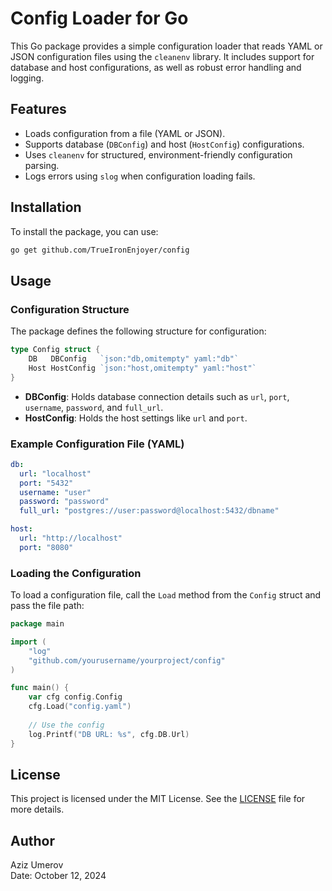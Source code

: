 # Config Loader for Go

This Go package provides a simple configuration loader that reads YAML or JSON configuration files using the `cleanenv` library. It includes support for database and host configurations, as well as robust error handling and logging.

## Features

- Loads configuration from a file (YAML or JSON).
- Supports database (`DBConfig`) and host (`HostConfig`) configurations.
- Uses `cleanenv` for structured, environment-friendly configuration parsing.
- Logs errors using `slog` when configuration loading fails.

## Installation

To install the package, you can use:

```bash
go get github.com/TrueIronEnjoyer/config
```

## Usage

### Configuration Structure

The package defines the following structure for configuration:

```go
type Config struct {
    DB   DBConfig   `json:"db,omitempty" yaml:"db"`
    Host HostConfig `json:"host,omitempty" yaml:"host"`
}
```

- **DBConfig**: Holds database connection details such as `url`, `port`, `username`, `password`, and `full_url`.
- **HostConfig**: Holds the host settings like `url` and `port`.

### Example Configuration File (YAML)

```yaml
db:
  url: "localhost"
  port: "5432"
  username: "user"
  password: "password"
  full_url: "postgres://user:password@localhost:5432/dbname"

host:
  url: "http://localhost"
  port: "8080"
```

### Loading the Configuration

To load a configuration file, call the `Load` method from the `Config` struct and pass the file path:

```go
package main

import (
    "log"
    "github.com/yourusername/yourproject/config"
)

func main() {
    var cfg config.Config
    cfg.Load("config.yaml")
    
    // Use the config
    log.Printf("DB URL: %s", cfg.DB.Url)
}
```

## License

This project is licensed under the MIT License. See the [LICENSE](LICENSE) file for more details.

## Author

Aziz Umerov  
Date: October 12, 2024
